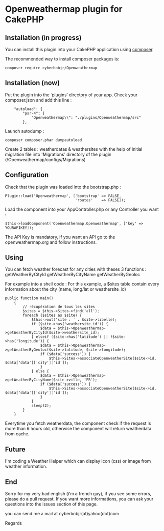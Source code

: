 # Openweathermap plugin for CakePHP

## Installation (in progress)

You can install this plugin into your CakePHP application using [composer](http://getcomposer.org).

The recommended way to install composer packages is:

```
composer require cyberbobjr/Openweathermap
```

## Installation (now)
Put the plugin into the 'plugins' directory of your app.
Check your composer.json and add this line :
```
    "autoload": {
        "psr-4": {
            "Openweathermap\\": "./plugins/Openweathermap/src"
        },
```
Launch autodump :
```
composer composer.phar dumpautoload
```
Create 2 tables : weatherdatas & weathersites with the help of initial migration file into 'Migrations' directory of the plugin (/Openweathermap/configs/Migrations)

## Configuration
Check that the plugin was loaded into the bootstrap.php :
```
Plugin::load('Openweathermap', ['bootstrap' => FALSE,
                                'routes'    => FALSE]);
```
Load the component into your AppController.php or any Controller you want :
```
$this->loadComponent('Openweathermap.Openweathermap', ['key' => YOURAPIKEY]);
```
The API Key is mandatory, if you want an API go to the openweathermap.org and follow instructions.

## Using
You can fetch weather forecast for any cities with theses 3 functions :
getWeatherByCityId
getWeatherByCityName
getWeatherByGeoloc

For example into a shell code :
For this example, a $sites table contain every information about the city (name, long/lat or weathersite_id)
```
public function main()
    {
        // récupération de tous les sites
        $sites = $this->Sites->find('all');
        foreach ($sites as $site) {
            $this->out('site : ' . $site->libelle);
            if ($site->has('weathersite_id')) {
                $data = $this->Openweathermap->getWeatherByCityId($site->weathersite_id);
            } elseif ($site->has('latitude') || !$site->has('longitude')) {
                $data = $this->Openweathermap->getWeatherByGeoloc($site->latitude, $site->longitude);
                if ($data['success']) {
                    $this->Sites->associateOpenweatherSite($site->id, $data['data']['city']['id']);
                }
            } else {
                $data = $this->Openweathermap->getWeatherByCityName($site->ville, 'FR');
                if ($data['success']) {
                    $this->Sites->associateOpenweatherSite($site->id, $data['data']['city']['id']);
                }
            }
            sleep(2);
        }
    }
```

Everytime you fetch weatherdata, the component check if the request is more than 6 hours old, otherwise the component will return weatherdata from cache.

## Future
I'm coding a Weather Helper which can display icon (css) or image from weather information.

## End
Sorry for my very bad english (i'm a french guy), if you see some errors, please do a pull request. If you want more informations, you can ask your questions into the issues section of this page.

you can send me a mail at cyberbobjr(at)yahoo(dot)com

Regards
